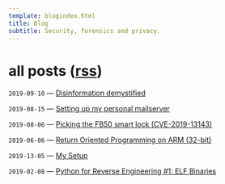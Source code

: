 ```yaml
---
template: blogindex.html
title: Blog
subtitle: Security, forensics and privacy.
---
```


# all posts ([rss](/blog/feed.xml))

`2019-09-10` — [Disinformation demystified](/blog/disinfo)

`2019-08-15` — [Setting up my personal mailserver](/blog/mailserver)

`2019-08-06` — [Picking the FB50 smart lock (CVE-2019-13143)](/blog/fb50)

`2019-06-06` — [Return Oriented Programming on ARM (32-bit)](/blog/rop-on-arm)

`2019-13-05` — [My Setup](/blog/my-setup)

`2019-02-08` — [Python for Reverse Engineering #1: ELF Binaries](/blog/python-for-re-1/)

